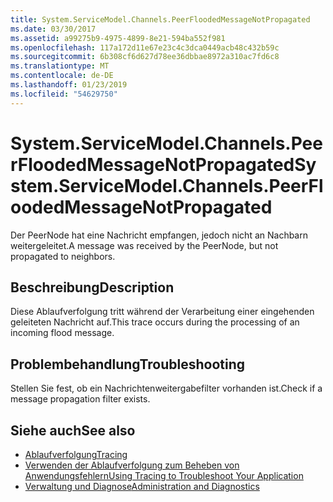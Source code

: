 ```yaml
---
title: System.ServiceModel.Channels.PeerFloodedMessageNotPropagated
ms.date: 03/30/2017
ms.assetid: a99275b9-4975-4899-8e21-594ba552f981
ms.openlocfilehash: 117a172d11e67e23c4c3dca0449acb48c432b59c
ms.sourcegitcommit: 6b308cf6d627d78ee36dbbae8972a310ac7fd6c8
ms.translationtype: MT
ms.contentlocale: de-DE
ms.lasthandoff: 01/23/2019
ms.locfileid: "54629750"
---
```

# <a name="systemservicemodelchannelspeerfloodedmessagenotpropagated"></a><span data-ttu-id="064e7-102">System.ServiceModel.Channels.PeerFloodedMessageNotPropagated</span><span class="sxs-lookup"><span data-stu-id="064e7-102">System.ServiceModel.Channels.PeerFloodedMessageNotPropagated</span></span>
<span data-ttu-id="064e7-103">Der PeerNode hat eine Nachricht empfangen, jedoch nicht an Nachbarn weitergeleitet.</span><span class="sxs-lookup"><span data-stu-id="064e7-103">A message was received by the PeerNode, but not propagated to neighbors.</span></span>  
  
## <a name="description"></a><span data-ttu-id="064e7-104">Beschreibung</span><span class="sxs-lookup"><span data-stu-id="064e7-104">Description</span></span>  
 <span data-ttu-id="064e7-105">Diese Ablaufverfolgung tritt während der Verarbeitung einer eingehenden geleiteten Nachricht auf.</span><span class="sxs-lookup"><span data-stu-id="064e7-105">This trace occurs during the processing of an incoming flood message.</span></span>  
  
## <a name="troubleshooting"></a><span data-ttu-id="064e7-106">Problembehandlung</span><span class="sxs-lookup"><span data-stu-id="064e7-106">Troubleshooting</span></span>  
 <span data-ttu-id="064e7-107">Stellen Sie fest, ob ein Nachrichtenweitergabefilter vorhanden ist.</span><span class="sxs-lookup"><span data-stu-id="064e7-107">Check if a message propagation filter exists.</span></span>  
  
## <a name="see-also"></a><span data-ttu-id="064e7-108">Siehe auch</span><span class="sxs-lookup"><span data-stu-id="064e7-108">See also</span></span>
- [<span data-ttu-id="064e7-109">Ablaufverfolgung</span><span class="sxs-lookup"><span data-stu-id="064e7-109">Tracing</span></span>](../../../../../docs/framework/wcf/diagnostics/tracing/index.md)
- [<span data-ttu-id="064e7-110">Verwenden der Ablaufverfolgung zum Beheben von Anwendungsfehlern</span><span class="sxs-lookup"><span data-stu-id="064e7-110">Using Tracing to Troubleshoot Your Application</span></span>](../../../../../docs/framework/wcf/diagnostics/tracing/using-tracing-to-troubleshoot-your-application.md)
- [<span data-ttu-id="064e7-111">Verwaltung und Diagnose</span><span class="sxs-lookup"><span data-stu-id="064e7-111">Administration and Diagnostics</span></span>](../../../../../docs/framework/wcf/diagnostics/index.md)
